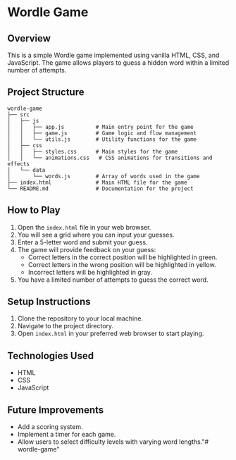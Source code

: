 # Wordle Game

## Overview
This is a simple Wordle game implemented using vanilla HTML, CSS, and JavaScript. The game allows players to guess a hidden word within a limited number of attempts.

## Project Structure
```
wordle-game
├── src
│   ├── js
│   │   ├── app.js          # Main entry point for the game
│   │   ├── game.js         # Game logic and flow management
│   │   └── utils.js        # Utility functions for the game
│   ├── css
│   │   ├── styles.css      # Main styles for the game
│   │   └── animations.css   # CSS animations for transitions and effects
│   └── data
│       └── words.js        # Array of words used in the game
├── index.html              # Main HTML file for the game
└── README.md               # Documentation for the project
```

## How to Play
1. Open the `index.html` file in your web browser.
2. You will see a grid where you can input your guesses.
3. Enter a 5-letter word and submit your guess.
4. The game will provide feedback on your guess:
   - Correct letters in the correct position will be highlighted in green.
   - Correct letters in the wrong position will be highlighted in yellow.
   - Incorrect letters will be highlighted in gray.
5. You have a limited number of attempts to guess the correct word.

## Setup Instructions
1. Clone the repository to your local machine.
2. Navigate to the project directory.
3. Open `index.html` in your preferred web browser to start playing.

## Technologies Used
- HTML
- CSS
- JavaScript

## Future Improvements
- Add a scoring system.
- Implement a timer for each game.
- Allow users to select difficulty levels with varying word lengths."# wordle-game" 
